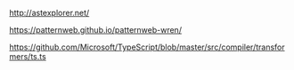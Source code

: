 http://astexplorer.net/

https://patternweb.github.io/patternweb-wren/

https://github.com/Microsoft/TypeScript/blob/master/src/compiler/transformers/ts.ts
